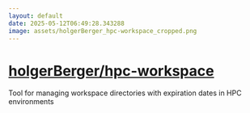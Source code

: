 ```yaml
---
layout: default
date: 2025-05-12T06:49:28.343288
image: assets/holgerBerger_hpc-workspace_cropped.png
---
```


# [holgerBerger/hpc-workspace](https://github.com/holgerBerger/hpc-workspace)

Tool for managing workspace directories with expiration dates in HPC environments
